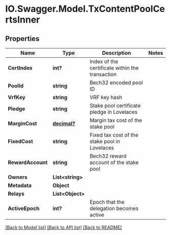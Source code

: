# IO.Swagger.Model.TxContentPoolCertsInner
## Properties

Name | Type | Description | Notes
------------ | ------------- | ------------- | -------------
**CertIndex** | **int?** | Index of the certificate within the transaction | 
**PoolId** | **string** | Bech32 encoded pool ID | 
**VrfKey** | **string** | VRF key hash | 
**Pledge** | **string** | Stake pool certificate pledge in Lovelaces | 
**MarginCost** | [**decimal?**](BigDecimal.md) | Margin tax cost of the stake pool | 
**FixedCost** | **string** | Fixed tax cost of the stake pool in Lovelaces | 
**RewardAccount** | **string** | Bech32 reward account of the stake pool | 
**Owners** | **List&lt;string&gt;** |  | 
**Metadata** | **Object** |  | 
**Relays** | **List&lt;Object&gt;** |  | 
**ActiveEpoch** | **int?** | Epoch that the delegation becomes active | 

[[Back to Model list]](../README.md#documentation-for-models) [[Back to API list]](../README.md#documentation-for-api-endpoints) [[Back to README]](../README.md)

